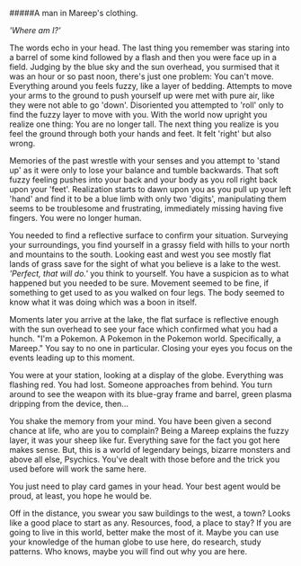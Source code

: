 #####A man in Mareep's clothing.

*'Where am I?'*

The words echo in your head. The last thing you remember was staring into a barrel of some kind followed by a flash and then you were face up in a field. Judging by the blue sky and the sun overhead, you surmised that it was an hour or so past noon, there's just one problem: You can't move. Everything around you feels fuzzy, like a layer of bedding. Attempts to move your arms to the ground to push yourself up were met with pure air, like they were not able to go 'down'. Disoriented you attempted to 'roll' only to find the fuzzy layer to move with you. With the world now upright you realize one thing: You are no longer tall. The next thing you realize is you feel the ground through both your hands and feet. It felt 'right' but also wrong.

Memories of the past wrestle with your senses and you attempt to 'stand up' as it were only to lose your balance and tumble backwards. That soft fuzzy feeling pushes into your back and your body as you roll right back upon your 'feet'. Realization starts to dawn upon you as you pull up your left 'hand' and find it to be a blue limb with only two 'digits', manipulating them seems to be troublesome and frustrating, immediately missing having five fingers. You were no longer human.

You needed to find a reflective surface to confirm your situation. Surveying your surroundings, you find yourself in a grassy field with hills to your north and mountains to the south. Looking east and west you see mostly flat lands of grass save for the sight of what you believe is a lake to the west. *'Perfect, that will do.'* you think to yourself.  You have a suspicion as to what happened but you needed to be sure. Movement seemed to be fine, if something to get used to as you walked on four legs. The body seemed to know what it was doing which was a boon in itself.

Moments later you arrive at the lake, the flat surface is reflective enough with the sun overhead to see your face which confirmed what you had a hunch. "I'm a Pokemon. A Pokemon in the Pokemon world. Specifically, a Mareep." You say to no one in particular. Closing your eyes you focus on the events leading up to this moment.

You were at your station, looking at a display of the globe. Everything was flashing red. You had lost. Someone approaches from behind. You turn around to see the weapon with its blue-gray frame and barrel, green plasma dripping from the device, then...

You shake the memory from your mind. You have been given a second chance at life, who are you to complain? Being a Mareep explains the fuzzy layer, it was your sheep like fur. Everything save for the fact you got here makes sense. But, this is a world of legendary beings, bizarre monsters and above all else, Psychics. You've dealt with those before and the trick you used before will work the same here.

You just need to play card games in your head. Your best agent would be proud, at least, you hope he would be.

Off in the distance, you swear you saw buildings to the west, a town? Looks like a good place to start as any. Resources, food, a place to stay? If you are going to live in this world, better make the most of it. Maybe you can use your knowledge of the human globe to use here, do research, study patterns. Who knows, maybe you will find out why you are here.